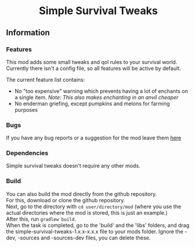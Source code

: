 <h1 align="center">Simple Survival Tweaks</h1>

## Information

### Features
This mod adds some small tweaks and qol rules to your survival world. Currently there isn't a config file, so all features will be active by default. 

The current feature list contains:
- No "too expensive" warning which prevents having a lot of enchants on a single item. _Note: This also makes enchanting in an anvil cheaper_
- No enderman griefing, except pumpkins and melons for farming purposes

### Bugs
If you have any bug reports or a suggestion for the mod leave them [here](https://github.com/LegoRaft/simple-survival-tweaks/issues)

### Dependencies
Simple survival tweaks doesn't require any other mods.

### Build

You can also build the mod directly from the github repository. <br>
For this, download or clone the github repository. <br>
Next, go to the directory with `cd user/directory/mod` (where you use the actual directories where the mod is stored, this is just an example.) <br>
After this, run `gradlew build`. <br>
When the task is completed, go to the 'build' and the 'libs' folders, and drag the simple-survival-tweaks-1.x.x-x.x.x file to your mods folder. Ignore the -dev, -sources and -sources-dev files, you can delete these.
